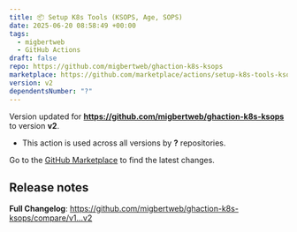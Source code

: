 ```yaml
---
title: 📦 Setup K8s Tools (KSOPS, Age, SOPS)
date: 2025-06-20 08:58:49 +00:00
tags:
  - migbertweb
  - GitHub Actions
draft: false
repo: https://github.com/migbertweb/ghaction-k8s-ksops
marketplace: https://github.com/marketplace/actions/setup-k8s-tools-ksops-age-sops
version: v2
dependentsNumber: "?"
---
```



Version updated for **https://github.com/migbertweb/ghaction-k8s-ksops** to version **v2**.
- This action is used across all versions by **?** repositories.

Go to the [GitHub Marketplace](https://github.com/marketplace/actions/setup-k8s-tools-ksops-age-sops) to find the latest changes.

## Release notes

**Full Changelog**: https://github.com/migbertweb/ghaction-k8s-ksops/compare/v1...v2

